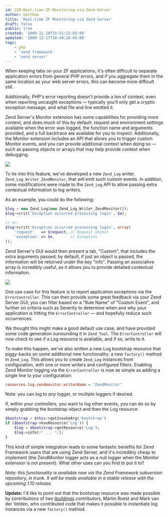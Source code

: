 ```yaml
---
id: 229-Real-time-ZF-Monitoring-via-Zend-Server
author: matthew
title: 'Real-time ZF Monitoring via Zend Server'
draft: false
public: true
created: '2009-12-10T15:51:22-05:00'
updated: '2009-12-17T10:49:20-05:00'
tags:
    - php
    - 'zend framework'
    - 'zend server'
---
```

When keeping tabs on your ZF applications, it's often difficult to separate
application errors from general PHP errors, and if you aggregate them in the
same location as your web server errors, this can become more difficult still.

Additionally, PHP's error reporting doesn't provide a ton of context, even when
reporting uncaught exceptions — typically you'll only get a cryptic exception
message, and what file and line emitted it.

Zend Server's Monitor extension has some capabilities for providing more
context, and does much of this by default: request and environment settings
available when the error was logged, the function name and arguments provided,
and a full backtrace are available for you to inspect. Additionally, the Monitor
extension includes an API that allows you to trigger custom Monitor events, and
you can provide additional context when doing so — such as passing objects or
arrays that may help provide context when debugging.

<!--- EXTENDED -->

![](/uploads/zend.server.event.png)

To tie into this feature, we've developed a new `Zend_Log` writer,
`Zend_Log_Writer_ZendMonitor`, that will emit such custom events. In addition,
some modifications were made to the `Zend_Log` API to allow passing extra
contextual information to log writers.

As an example, you could do the following:

```php
$log = new Zend_Log(new Zend_Log_Writer_ZendMonitor());
$log->crit('Exception occurred processing login', $e);

// or:
$log->crit('Exception occurred processing login', array(
    'request'   => $request, // Request object
    'exception' => $e,       // Exception
));
```

Zend Server's GUI would then present a tab, "Custom", that includes the extra
arguments passed; by default, if just an object is passed, the information will
be returned under the key "info". Passing an associative array is incredibly
useful, as it allows you to provide detailed contextual information.

![](/uploads/zend.server.custom.info.png)

One use case for this feature is to report application exceptions via the
`ErrorController`. This can then provide some great feedback via your Zend
Server GUI; you can filter based on a "Rule Name" of "Custom Event", and further
on criteria such as Severity to determine when and why your application is
hitting the `ErrorController` — and hopefully reduce such occurrences.

We thought this might make a good default use case, and have provided some code
generation surrounding it in `Zend_Tool`. The `ErrorController` will now check
to see if a Log resource is available, and if so, write to it.

To make this happen, we've also written a new Log bootstrap resource that
piggy-backs on some additional new functionality: a new `factory()` method in
`Zend_Log`. This allows you to create `Zend_Log` instances from configuration,
with one or more writers and configured filters. Enabling Zend Monitor logging
via the `ErrorController` is now as simple as adding a single line to your
configuration:

```ini
resources.log.zendmonitor.writerName = "ZendMonitor"
```

Note: you can log to *any* logger, or multiple loggers if desired.

If, within your controllers, you want to log other events, you can do so by
simply grabbing the bootstrap object and then the Log resource:

```php
$bootstrap = $this->getInvokeArg('bootstrap')
if ($bootstrap->hasResource('Log')) {
    $log = $bootstrap->getResource('Log');
    $log->info(/* ... */);
}
```

This kind of simple integration leads to some fantastic benefits for Zend
Framework users that are using Zend Server, and it's incredibly cheap to
implement (the ZendMonitor logger acts as a null logger when the Monitor
extension is not present). What other uses can you find to put it to?

*Note: this functionality is available now via the Zend Framework subversion repository, in trunk. It will be made available in a stable release with the upcoming 1.10 release.*

**Update:** I'd like to point out that the bootstrap resource was made possible by contributions of two [ibuildings](http://ibuildings.com) contributors, Martin Roest and Mark van der Velden, who contributed code that makes it possible to instantiate log instances via a new `factory()` method.
